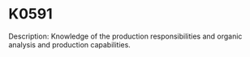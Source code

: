 # K0591
Description: Knowledge of the production responsibilities and organic analysis and production capabilities.

